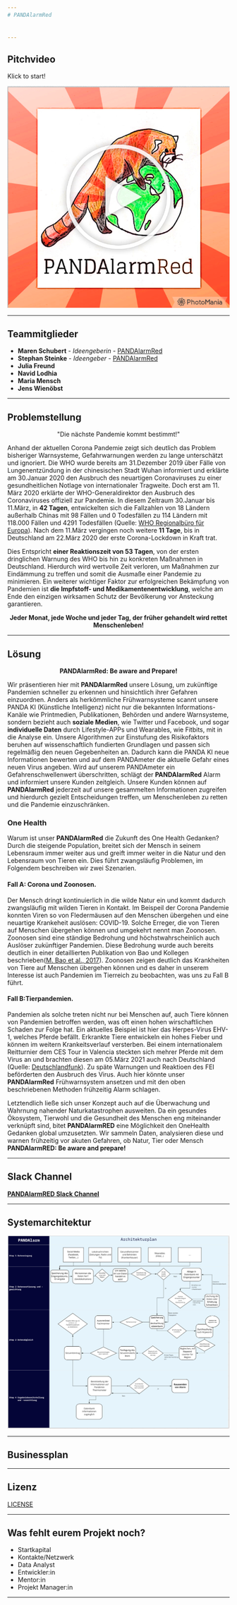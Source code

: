 ```yaml
---
# PANDAlarmRed


---
```

## Pitchvideo
Klick to start!

[![Was ist ein Hackathon](https://github.com/ChallengeOneHealth/TEAM2/blob/main/pandalarmredVideoStart.png)](https://www.youtube.com/watch?v=gOIc-IFxjJM)

---
## Teammitglieder

* **Maren Schubert** - *Ideengeberin* - [PANDAlarmRed](https://github.com/ChallengeOneHealth/TEAM2)
* **Stephan Steinke** - *Ideengeber* - [PANDAlarmRed](https://github.com/ChallengeOneHealth/TEAM2)
* **Julia Freund**
* **Navid Lodhia**
* **Maria Mensch**
* **Jens Wienöbst**

---
## Problemstellung 


<p align="center">"Die nächste Pandemie kommt bestimmt!"

Anhand der aktuellen Corona Pandemie zeigt sich deutlich das Problem bisheriger Warnsysteme, Gefahrwarnungen werden zu lange unterschätzt und ignoriert.
Die WHO wurde bereits am 31.Dezember 2019 über Fälle von Lungenentzündung in der chinesischen Stadt Wuhan informiert und erklärte am 30.Januar 2020 den Ausbruch des neuartigen Coronaviruses zu einer gesundheitlichen Notlage von internationaler Tragweite. Doch erst am 11. März 2020 erklärte der WHO-Generaldirektor den Ausbruch des Coronaviruses offiziell zur Pandemie. In diesem Zeitraum 30.Januar bis 11.März, in **42 Tagen**, entwickelten sich die Fallzahlen von 18 Ländern außerhalb Chinas mit 98 Fällen und 0 Todesfällen zu 114 Ländern mit 118.000 Fällen und 4291 Todesfällen (Quelle: [WHO Regionalbüro für Europa](https://www.euro.who.int/de/health-topics/health-emergencies/coronavirus-covid-19/novel-coronavirus-2019-ncov)). Nach dem 11.März vergingen noch weitere **11 Tage**, bis in Deutschland am 22.März 2020 der erste Corona-Lockdown in Kraft trat.

Dies Entspricht **einer Reaktionszeit von 53 Tagen**, von der ersten dringlichen Warnung des WHO bis hin zu konkreten Maßnahmen in Deutschland. Hierdurch wird wertvolle Zeit verloren, um Maßnahmen zur Eindämmung zu treffen und somit die Ausmaße einer Pandemie zu minimieren.
Ein weiterer wichtiger Faktor zur erfolgreichen Bekämpfung von Pandemien ist **die Impfstoff- und Medikamentenentwicklung**, welche am Ende den einzigen wirksamen Schutz der Bevölkerung vor Ansteckung garantieren. 


**<p align="center"> Jeder Monat, jede Woche und jeder Tag, der früher gehandelt wird rettet Menschenleben!</p>**


---
## Lösung 

**<p align="center"> PANDAlarmRed: Be aware and Prepare!</p>**

Wir präsentieren hier mit **PANDAlarmRed** unsere Lösung, um zukünftige Pandemien schneller zu erkennen und hinsichtlich ihrer Gefahren einzuordnen.
Anders als herkömmliche Frühwarnsysteme scannt unsere PANDA KI (Künstliche Intelligenz) nicht nur die bekannten Informations-Kanäle wie Printmedien, Publikationen, Behörden und andere Warnsysteme, sondern bezieht auch **soziale Medien**, wie Twitter und Facebook, und sogar **individuelle Daten** durch Lifestyle-APPs und Wearables, wie Fitbits, mit in die Analyse ein.
Unsere Algorithmen zur Einstufung des Risikofaktors beruhen auf wissenschaftlich fundierten Grundlagen und passen sich regelmäßig den neuen Gegebenheiten an. Dadurch kann die PANDA KI neue Informationen bewerten und auf dem PANDAmeter die aktuelle Gefahr eines neuen Virus angeben. Wird auf unserem PANDAmeter ein Gefahrenschwellenwert überschritten, schlägt der **PANDAlarmRed** Alarm und informiert unsere Kunden zeitgleich. Unsere Kunden können auf **PANDAlarmRed** jederzeit auf unsere gesammelten Informationen zugreifen und hierdurch gezielt Entscheidungen treffen, um Menschenleben zu retten und die Pandemie einzuschränken.

### One Health

Warum ist unser **PANDAlarmRed** die Zukunft des One Health Gedanken? Durch die steigende Population, breitet sich der Mensch in seinem Lebensraum immer weiter aus und greift immer weiter in die Natur und den Lebensraum von Tieren ein. Dies führt zwangsläufig Problemen, im Folgendem beschreiben wir zwei Szenarien.

#### Fall A: Corona und Zoonosen. 

Der Mensch dringt kontinuierlich in die wilde Natur ein und kommt dadurch zwangsläufig mit wilden Tieren in Kontakt. Im Beispeil der Corona Pandemie konnten Viren so von Fledermäusen auf den Menschen übergehen und eine neuartige Krankeheit auslösen: COVID-19. Solche Erreger, die von Tieren auf Menschen übergehen können und umgekehrt nennt man Zoonosen. Zoonosen sind eine ständige Bedrohung und höchstwahrscheinlich auch Auslöser zukünftiger Pandemien. Diese Bedrohung wurde auch bereits deutlich in einer detaillierten Publikation von Bao und Kollegen beschrieben([M. Bao et al., 2017](https://www.nature.com/articles/srep43699)). Zoonosen zeigen deutlich das Krankheiten von Tiere auf Menschen übergehen können und es daher in unserem Interesse ist auch Pandemien im Tierreich zu beobachten, was uns zu Fall B führt.

#### Fall B:Tierpandemien. 

Pandemien als solche treten nicht nur bei Menschen auf, auch Tiere können von Pandemien betroffen werden, was oft einen hohen wirschaftlichen Schaden zur Folge hat.
Ein aktuelles Beispiel ist hier das Herpes-Virus EHV-1, welches Pferde befällt. Erkrankte Tiere entwickeln ein hohes Fieber und können im weitern Krankeitsverlauf versterben. Bei einem internationalem Reitturnier dem CES Tour in Valencia steckten sich mehrer Pferde mit dem Virus an und brachten diesen am 05.März 2021 auch nach Deutschland (Quelle: [Deutschlandfunk](https://www.deutschlandfunk.de/aggressives-herpes-virus-reitsport-stellt-betrieb.890.de.html?dram:article_id=493622)).
Zu späte Warnungen und Reaktioen des FEI beförderten den Ausbruch des Virus. 
Auch hier könnte unser  **PANDAlarmRed** Frühwarnsystem ansetzen und mit den oben beschriebenen Methoden frühzeitig Alarm schlagen.

Letztendlich ließe sich unser Konzept auch auf die Überwachung und Wahrnung nahender Naturkatastrophen ausweiten. Da ein gesundes Ökosystem, Tierwohl und die Gesundheit des Menschen eng miteinander verknüpft sind, bitet **PANDAlarmRED** eine Möglichkeit den OneHealth Gedanken global umzusetzten. Wir sammeln Daten, analysieren diese und warnen frühzeitig vor akuten Gefahren, ob Natur, Tier oder Mensch **PANDAlarmRED: Be aware and prepare!** 

---
## Slack Channel

[**PANDAlarmRED Slack Channel**](https://app.slack.com/client/T01PDPEN4PL/C01QUGLKE3X/details/info)

---
## Systemarchitektur

![Systemarchitektur](https://github.com/ChallengeOneHealth/TEAM2/blob/main/pandalarm-system.png)

---
## Businessplan

---
## Lizenz

[LICENSE](https://github.com/ChallengeOneHealth/TEAM2/blob/main/LICENSE)

---
## Was fehlt eurem Projekt noch?
* Startkapital
* Kontakte/Netzwerk
* Data Analyst
* Entwickler:in
* Mentor:in
* Projekt Manager:in

---
